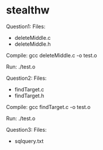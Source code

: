 # stealthw

Question1: 
Files: 
* deleteMiddle.c 
* deleteMiddle.h

Compile: 
gcc deleteMiddle.c -o test.o

Run:
./test.o


Question2:
Files: 
* findTarget.c
* findTarget.h

Compile: 
gcc findTarget.c -o test.o

Run:
./test.o


Question3:
Files:
* sqlquery.txt

